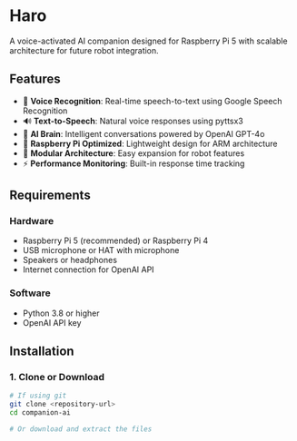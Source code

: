 # Haro

A voice-activated AI companion designed for Raspberry Pi 5 with scalable architecture for future robot integration.

## Features

- 🎤 **Voice Recognition**: Real-time speech-to-text using Google Speech Recognition
- 🔊 **Text-to-Speech**: Natural voice responses using pyttsx3
- 🤖 **AI Brain**: Intelligent conversations powered by OpenAI GPT-4o
- 🍓 **Raspberry Pi Optimized**: Lightweight design for ARM architecture
- 🔧 **Modular Architecture**: Easy expansion for robot features
- ⚡ **Performance Monitoring**: Built-in response time tracking

## Requirements

### Hardware
- Raspberry Pi 5 (recommended) or Raspberry Pi 4
- USB microphone or HAT with microphone
- Speakers or headphones
- Internet connection for OpenAI API

### Software
- Python 3.8 or higher
- OpenAI API key

## Installation

### 1. Clone or Download
```bash
# If using git
git clone <repository-url>
cd companion-ai

# Or download and extract the files
